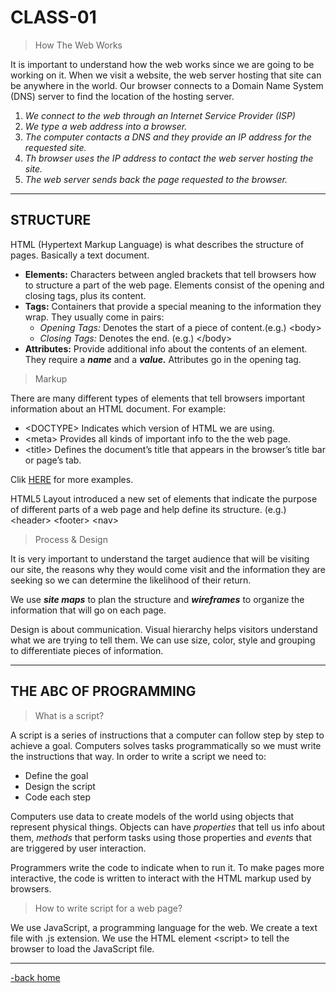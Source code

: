 # CLASS-01

>How The Web Works

It is important to understand how the web works since we are going to be working on it. When we visit a website, the web server hosting that site can be anywhere in the world. Our browser connects to a Domain Name System (DNS) server to find the location of the hosting server.

1. *We connect to the web through an Internet Service Provider (ISP)*
2. *We type a web address into a browser.*
3. *The computer contacts a DNS and they provide an IP address for the requested site.*
4. *Th browser uses the IP address to contact the web server hosting the site.*
5. *The web server sends back the page requested to the browser.*

---

## STRUCTURE

HTML (Hypertext Markup Language) is what describes the structure of pages. Basically a text document.

* **Elements:** Characters between angled brackets that tell browsers how to structure a part of the web page. Elements consist of the opening and closing tags, plus its content.
* **Tags:** Containers that provide a special meaning to the information they wrap. They usually come in pairs:
  * *Opening Tags:* Denotes the start of a piece of content.(e.g.) \<body>
  * *Closing Tags:* Denotes the end. (e.g.) \</body>
* **Attributes:** Provide additional info about the contents of an element. They require a ***name*** and a ***value.*** Attributes go in the opening tag.

>Markup

There are many  different types of elements that tell browsers important information about an HTML document. For example:

* \<DOCTYPE> Indicates which version of HTML we are using.
* \<meta> Provides all kinds of important info to the the web page.
* \<title> Defines the document’s title that appears in the browser’s title bar or page’s tab.

Clik [HERE](https://developer.mozilla.org/en-US/docs/Web/HTML/Element) for more examples.

HTML5 Layout introduced a new set of elements that indicate the purpose of different parts of a web page and help define its structure. (e.g.) \<header> \<footer> \<nav>

>Process & Design

It is very important to understand the target audience that will be visiting our site, the reasons why they would come visit and the information they are seeking so we can determine the likelihood of their return.

We use ***site maps*** to plan the structure and ***wireframes*** to organize the information that will go on each page.

Design is about communication. Visual hierarchy helps visitors understand what we are trying to tell them. We can use size, color, style and grouping to differentiate pieces of information.

---

## THE ABC OF PROGRAMMING

>What is a script?

A script is a series of instructions that a computer can follow step by step to achieve a goal. Computers solves tasks programmatically so we must write the instructions that way. In order to write a script we need to:

* Define the goal
* Design the script
* Code each step

Computers use data to create models of the world using objects that represent physical things. Objects can have *properties* that tell us info about them, *methods* that perform tasks using those properties and *events* that are triggered by user interaction.

Programmers write the code to indicate when to run it. To make pages more interactive, the code is written to interact with the HTML markup used by browsers.

>How to write script for a web page?

We use JavaScript, a programming language for the web. We create a text file with .js extension. We use the HTML element \<script> to tell the browser to load the JavaScript file.

---

[-back home](https://alexriverau.github.io/reading-notes/)